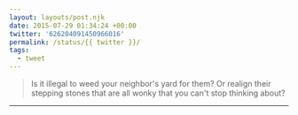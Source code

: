 ```yaml
---
layout: layouts/post.njk
date: 2015-07-29 01:34:24 +00:00
twitter: '626204091450966016'
permalink: /status/{{ twitter }}/
tags: 
  - tweet
---
```


> Is it illegal to weed your neighbor's yard for them? Or realign their stepping stones that are all wonky that you can't stop thinking about?

---
